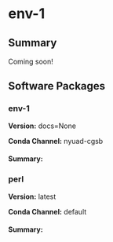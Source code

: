 # env-1
## Summary

Coming soon!

## Software Packages

### env-1
**Version:** docs=None

**Conda Channel:** nyuad-cgsb

#### Summary:




### perl
**Version:** latest

**Conda Channel:** default

#### Summary:




